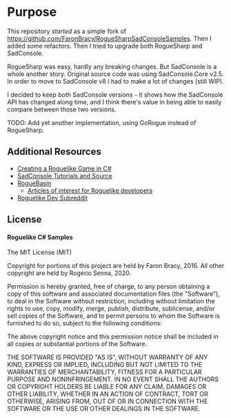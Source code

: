 # Purpose #

This repository _started_ as a simple fork of https://github.com/FaronBracy/RogueSharpSadConsoleSamples.
Then I added some refactors. Then I tried to upgrade both RogueSharp and SadConsole.

RogueSharp was easy, hardly any breaking changes. But SadConsole is a whole another story. Original source code was using SadConsole.Core v2.5. In order to move to SadConsole v8 I had to make a lot of changes (still WIP).

I decided to keep both SadConsole versions - it shows how the SadConsole API has changed along time, and I think there's value in being able to easily compare between those two versions.

TODO: Add yet another implementation, using GoRogue instead of RogueSharp.

## Additional Resources ##

- [Creating a Roguelike Game in C#](http://roguesharp.wordpress.com/ "Creating a Roguelike Game in C#")
- [SadConsole Tutorials and Source](https://github.com/Thraka/SadConsole/wiki "SadConsole Tutorials")
- [RogueBasin](http://www.roguebasin.com/ "RogueBasin")
	- [Articles of interest for Roguelike developers](http://www.roguebasin.com/index.php?title=Articles "Roguelike developer articles")
- [Roguelike Dev Subreddit](https://www.reddit.com/r/roguelikedev)

## License ##

#### Roguelike C# Samples ####

The MIT License (MIT)

Copyright for portions of this project are held by Faron Bracy, 2016. All other copyright are held by Rogério Senna, 2020.

Permission is hereby granted, free of charge, to any person obtaining a copy
of this software and associated documentation files (the "Software"), to deal
in the Software without restriction, including without limitation the rights
to use, copy, modify, merge, publish, distribute, sublicense, and/or sell
copies of the Software, and to permit persons to whom the Software is
furnished to do so, subject to the following conditions:

The above copyright notice and this permission notice shall be included in all
copies or substantial portions of the Software.

THE SOFTWARE IS PROVIDED "AS IS", WITHOUT WARRANTY OF ANY KIND, EXPRESS OR
IMPLIED, INCLUDING BUT NOT LIMITED TO THE WARRANTIES OF MERCHANTABILITY,
FITNESS FOR A PARTICULAR PURPOSE AND NONINFRINGEMENT. IN NO EVENT SHALL THE
AUTHORS OR COPYRIGHT HOLDERS BE LIABLE FOR ANY CLAIM, DAMAGES OR OTHER
LIABILITY, WHETHER IN AN ACTION OF CONTRACT, TORT OR OTHERWISE, ARISING FROM,
OUT OF OR IN CONNECTION WITH THE SOFTWARE OR THE USE OR OTHER DEALINGS IN THE
SOFTWARE.
